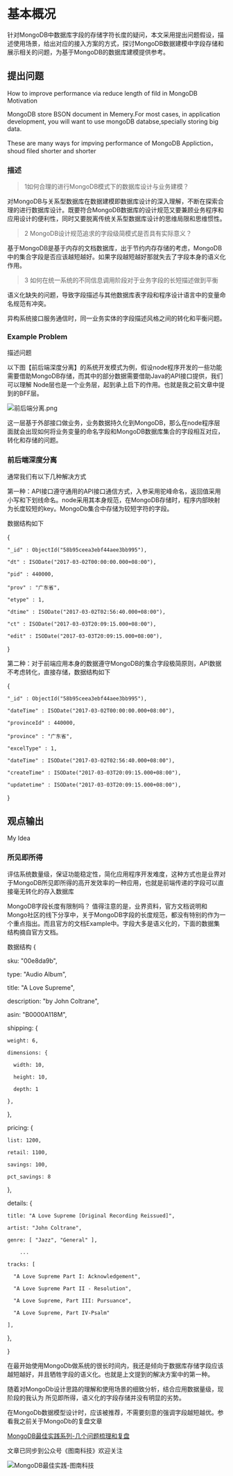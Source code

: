 # 基本概况

针对MongoDB中数据库字段的存储字符长度的疑问，本文采用提出问题假设，描述使用场景，给出对应的接入方案的方式，探讨MongoDB数据建模中字段存储和展示相关的问题，为基于MongoDB的数据库建模提供参考。
## 提出问题

How to improve performance via reduce length of fild in MongoDB
Motivation



MongoDB store BSON document in Memery.For most cases, in application development, you will want to use mongoDB databse,specially storing big data.

These are many ways for impving performance of MongoDB Appliction，  shoud filed shorter and shorter

### 描述

> 1如何合理的进行MongoDB模式下的数据库设计与业务建模？

对MongoDB与关系型数据库在数据建模即数据库设计的深入理解，不断在探索合理的进行数据库设计。既要符合MongoDB数据库的设计规范又要兼顾业务程序和应用设计的便利性，同时又要脱离传统关系型数据库设计的思维局限和思维惯性。

> 2 MongoDB设计规范追求的字段级简模式是否具有实际意义？

基于MongoDB是基于内存的文档数据库，出于节约内存存储的考虑，MongoDB中的集合字段是否应该越短越好。如果字段越短越好那就失去了字段本身的语义化作用。

> 3 如何在统一系统的不同信息调用阶段对于业务字段的长短描述做到平衡

语义化缺失的问题，导致字段描述与其他数据库表字段和程序设计语言中的变量命名规范有冲突。

异构系统接口服务通信时，同一业务实体的字段描述风格之间的转化和平衡问题。

### Example Problem

描述问题

以下图【前后端深度分离】的系统开发模式为例，假设node程序开发的一些功能需要借助MongoDB存储，而其中的部分数据需要借助Java的API接口提供，我们可以理解 Node层也是一个业务层，起到承上启下的作用。也就是我之前文章中提到的BFF层。

![前后端分离.png](https://upload-images.jianshu.io/upload_images/5651-1ff64aec4b8c1bbb.jpg?imageMogr2/auto-orient/strip%7CimageView2/2/w/1240)

这一层基于外部接口做业务，业务数据持久化到MongoDB，那么在node程序层面就会出现如何将业务变量的命名字段和MongoDB数据库集合的字段相互对应，转化和存储的问题。


### 前后端深度分离

通常我们有以下几种解决方式

第一种：API接口遵守通用的API接口通信方式，入参采用驼峰命名，返回值采用小写和下划线命名。node采用其本身规范，在MongoDB存储时，程序内部映射为长度较短的key。MongoDb集合中存储为较短字符的字段。

数据结构如下

{

    "_id" : ObjectId("58b95ceea3ebf44aee3bb995"),

    "dt" : ISODate("2017-03-02T00:00:00.000+08:00"),

    "pid" : 440000,

    "prov" : "广东省",

    "etype" : 1,

    "dtime" : ISODate("2017-03-02T02:56:40.000+08:00"),

    "ct" : ISODate("2017-03-03T20:09:15.000+08:00"),

    "edit" : ISODate("2017-03-03T20:09:15.000+08:00"),

}

第二种：对于前端应用本身的数据遵守MongoDB的集合字段极简原则，API数据不考虑转化，直接存储，数据结构如下

{

    "_id" : ObjectId("58b95ceea3ebf44aee3bb995"),

    "dateTime" : ISODate("2017-03-02T00:00:00.000+08:00"),

    "provinceId" : 440000,

    "province" : "广东省",

    "excelType" : 1,

    "dateTime" : ISODate("2017-03-02T02:56:40.000+08:00"),

    "createTime" : ISODate("2017-03-03T20:09:15.000+08:00"),

    "updatetime" : ISODate("2017-03-03T20:09:15.000+08:00"),

}

## 观点输出

My Idea

### 所见即所得

评估系统数量级，保证功能稳定性，简化应用程序开发难度，这种方式也是业界对于MongoDB所见即所得的高开发效率的一种应用，也就是前端传递的字段可以直接毫无转化的存入数据库

MongoDB字段长度有限制吗？
值得注意的是，业界资料，官方文档说明和Mongo社区的线下分享中，关于MongoDB字段的长度规范，都没有特别的作为一个重点指出。而且官方的文档Example中。字段大多是语义化的，下面的数据集结构摘自官方文档。




数据结构
{

  sku: "00e8da9b",

  type: "Audio Album",

  title: "A Love Supreme",

  description: "by John Coltrane",

  asin: "B0000A118M",

  shipping: {

    weight: 6,

    dimensions: {

      width: 10,

      height: 10,

      depth: 1

    },

  },

  pricing: {

    list: 1200,

    retail: 1100,

    savings: 100,

    pct_savings: 8

  },

  details: {

    title: "A Love Supreme [Original Recording Reissued]",

    artist: "John Coltrane",

    genre: [ "Jazz", "General" ],

        ...

    tracks: [

      "A Love Supreme Part I: Acknowledgement",

      "A Love Supreme Part II - Resolution",

      "A Love Supreme, Part III: Pursuance",

      "A Love Supreme, Part IV-Psalm"

    ],

  },

}

在最开始使用MongoDb做系统的很长时间内，我还是倾向于数据库存储字段应该越短越好，并且牺牲字段的语义化。也就是上文提到的解决方案中的第一种。

随着对MongoDb设计思路的理解和使用场景的细致分析，结合应用数据量级，现阶段的我认为 所见即所得，语义化的字段存储并没有明显的劣势。

在MongoDb数据模型设计时，应该被推荐，不需要刻意的强调字段越短越优。参看我之前关于MongoDb的复盘文章

[MongoDB最佳实践系列-几个问题梳理和复盘](https://www.jianshu.com/p/5dba532c8775)

文章已同步到公众号《图南科技》欢迎关注

![MongoDB最佳实践-图南科技](https://upload-images.jianshu.io/upload_images/5651-7678fc0994abb2fd.jpg?imageMogr2/auto-orient/strip%7CimageView2/2/w/258/format/webp)